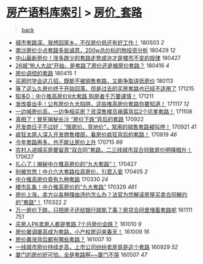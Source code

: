 [房产语料库索引](../../README.md)  > [房价_套路](房价_套路.md)
====
> [back](../README.md)

- [城市套路深，我想回家乡，不仅房价低还有好工作！](http://jkwz.applinzi.com/ittc/7098849367706567691.html#%E5%9F%8E%E5%B8%82%E5%A5%97%E8%B7%AF%E6%B7%B1%EF%BC%8C%E6%88%91%E6%83%B3%E5%9B%9E%E5%AE%B6%E4%B9%A1%EF%BC%8C%E4%B8%8D%E4%BB%85%E6%88%BF%E4%BB%B7%E4%BD%8E%E8%BF%98%E6%9C%89%E5%A5%BD%E5%B7%A5%E4%BD%9C%EF%BC%81) 180503 *2* 
- [南沙房价少点套路多些诚意，200w总价标的物投资分析](http://jkwz.applinzi.com/ittc/7096358304467125254.html#%E5%8D%97%E6%B2%99%E6%88%BF%E4%BB%B7%E5%B0%91%E7%82%B9%E5%A5%97%E8%B7%AF%E5%A4%9A%E4%BA%9B%E8%AF%9A%E6%84%8F%EF%BC%8C200w%E6%80%BB%E4%BB%B7%E6%A0%87%E7%9A%84%E7%89%A9%E6%8A%95%E8%B5%84%E5%88%86%E6%9E%90) 180429 *12* 
- [中山最新房价！涨多跌少的套路走势或许才是楼市不变的规律](http://jkwz.applinzi.com/ittc/7096585903873197063.html#%E4%B8%AD%E5%B1%B1%E6%9C%80%E6%96%B0%E6%88%BF%E4%BB%B7%EF%BC%81%E6%B6%A8%E5%A4%9A%E8%B7%8C%E5%B0%91%E7%9A%84%E5%A5%97%E8%B7%AF%E8%B5%B0%E5%8A%BF%E6%88%96%E8%AE%B8%E6%89%8D%E6%98%AF%E6%A5%BC%E5%B8%82%E4%B8%8D%E5%8F%98%E7%9A%84%E8%A7%84%E5%BE%8B) 180427  
- [26城“抢人大战”开始，是套路了房价还是被房价套路？](http://jkwz.applinzi.com/ittc/7092519098342966279.html#26%E5%9F%8E%E2%80%9C%E6%8A%A2%E4%BA%BA%E5%A4%A7%E6%88%98%E2%80%9D%E5%BC%80%E5%A7%8B%EF%BC%8C%E6%98%AF%E5%A5%97%E8%B7%AF%E4%BA%86%E6%88%BF%E4%BB%B7%E8%BF%98%E6%98%AF%E8%A2%AB%E6%88%BF%E4%BB%B7%E5%A5%97%E8%B7%AF%EF%BC%9F) 180416 *4* 
- [房价调控的套路](http://jkwz.applinzi.com/ittc/7092349742757708817.html#%E6%88%BF%E4%BB%B7%E8%B0%83%E6%8E%A7%E7%9A%84%E5%A5%97%E8%B7%AF) 180415 *1* 
- [买房时学会这几招，既能不被销售套路，又能争取讲低房价](http://jkwz.applinzi.com/ittc/7058108756737393680.html#%E4%B9%B0%E6%88%BF%E6%97%B6%E5%AD%A6%E4%BC%9A%E8%BF%99%E5%87%A0%E6%8B%9B%EF%BC%8C%E6%97%A2%E8%83%BD%E4%B8%8D%E8%A2%AB%E9%94%80%E5%94%AE%E5%A5%97%E8%B7%AF%EF%BC%8C%E5%8F%88%E8%83%BD%E4%BA%89%E5%8F%96%E8%AE%B2%E4%BD%8E%E6%88%BF%E4%BB%B7) 180113  
- [等了这么久房价终于开始回落，但是过去的买房套路也已经不适用了](http://jkwz.applinzi.com/ittc/7047326022662358032.html#%E7%AD%89%E4%BA%86%E8%BF%99%E4%B9%88%E4%B9%85%E6%88%BF%E4%BB%B7%E7%BB%88%E4%BA%8E%E5%BC%80%E5%A7%8B%E5%9B%9E%E8%90%BD%EF%BC%8C%E4%BD%86%E6%98%AF%E8%BF%87%E5%8E%BB%E7%9A%84%E4%B9%B0%E6%88%BF%E5%A5%97%E8%B7%AF%E4%B9%9F%E5%B7%B2%E7%BB%8F%E4%B8%8D%E9%80%82%E7%94%A8%E4%BA%86) 171215  
- [知多D｜中介推高房价9大套路 购房者千万要谨慎！](http://jkwz.applinzi.com/ittc/7045781084682322960.html#%E7%9F%A5%E5%A4%9AD%EF%BD%9C%E4%B8%AD%E4%BB%8B%E6%8E%A8%E9%AB%98%E6%88%BF%E4%BB%B79%E5%A4%A7%E5%A5%97%E8%B7%AF+%E8%B4%AD%E6%88%BF%E8%80%85%E5%8D%83%E4%B8%87%E8%A6%81%E8%B0%A8%E6%85%8E%EF%BC%81) 171211  
- [发改委出手！公布房价九大陷阱，这些推高房价套路你要知道！](http://jkwz.applinzi.com/ittc/7036914728788558865.html#%E5%8F%91%E6%94%B9%E5%A7%94%E5%87%BA%E6%89%8B%EF%BC%81%E5%85%AC%E5%B8%83%E6%88%BF%E4%BB%B7%E4%B9%9D%E5%A4%A7%E9%99%B7%E9%98%B1%EF%BC%8C%E8%BF%99%E4%BA%9B%E6%8E%A8%E9%AB%98%E6%88%BF%E4%BB%B7%E5%A5%97%E8%B7%AF%E4%BD%A0%E8%A6%81%E7%9F%A5%E9%81%93%EF%BC%81) 171117 *12* 
- [一边喊房价高，一边争相买房？资深售楼员揭露背后2个坑爹套路！](http://jkwz.applinzi.com/ittc/7033519335170114577.html#%E4%B8%80%E8%BE%B9%E5%96%8A%E6%88%BF%E4%BB%B7%E9%AB%98%EF%BC%8C%E4%B8%80%E8%BE%B9%E4%BA%89%E7%9B%B8%E4%B9%B0%E6%88%BF%EF%BC%9F%E8%B5%84%E6%B7%B1%E5%94%AE%E6%A5%BC%E5%91%98%E6%8F%AD%E9%9C%B2%E8%83%8C%E5%90%8E2%E4%B8%AA%E5%9D%91%E7%88%B9%E5%A5%97%E8%B7%AF%EF%BC%81) 171108  
- [真相了！冒死揭秘长沙 “房价下跌”背后的套路](http://jkwz.applinzi.com/ittc/7016182563159409680.html#%E7%9C%9F%E7%9B%B8%E4%BA%86%EF%BC%81%E5%86%92%E6%AD%BB%E6%8F%AD%E7%A7%98%E9%95%BF%E6%B2%99+%E2%80%9C%E6%88%BF%E4%BB%B7%E4%B8%8B%E8%B7%8C%E2%80%9D%E8%83%8C%E5%90%8E%E7%9A%84%E5%A5%97%E8%B7%AF) 170922  
- [开发商日子不过好：“限房价、竞地价”，常用的销售套路被叫停！](http://jkwz.applinzi.com/ittc/7015785199055668241.html#%E5%BC%80%E5%8F%91%E5%95%86%E6%97%A5%E5%AD%90%E4%B8%8D%E8%BF%87%E5%A5%BD%EF%BC%9A%E2%80%9C%E9%99%90%E6%88%BF%E4%BB%B7%E3%80%81%E7%AB%9E%E5%9C%B0%E4%BB%B7%E2%80%9D%EF%BC%8C%E5%B8%B8%E7%94%A8%E7%9A%84%E9%94%80%E5%94%AE%E5%A5%97%E8%B7%AF%E8%A2%AB%E5%8F%AB%E5%81%9C%EF%BC%81) 170921 *41* 
- [疯狂太原人深入开发商售楼部，看房价疯狂背后的套路！](http://jkwz.applinzi.com/ittc/7003555623105725456.html#%E7%96%AF%E7%8B%82%E5%A4%AA%E5%8E%9F%E4%BA%BA%E6%B7%B1%E5%85%A5%E5%BC%80%E5%8F%91%E5%95%86%E5%94%AE%E6%A5%BC%E9%83%A8%EF%BC%8C%E7%9C%8B%E6%88%BF%E4%BB%B7%E7%96%AF%E7%8B%82%E8%83%8C%E5%90%8E%E7%9A%84%E5%A5%97%E8%B7%AF%EF%BC%81) 170819 *46* 
- [今年套路再多，也不能让房价上升](http://jkwz.applinzi.com/ittc/6990674170256819217.html#%E4%BB%8A%E5%B9%B4%E5%A5%97%E8%B7%AF%E5%86%8D%E5%A4%9A%EF%BC%8C%E4%B9%9F%E4%B8%8D%E8%83%BD%E8%AE%A9%E6%88%BF%E4%BB%B7%E4%B8%8A%E5%8D%87) 170715 *99* 
- [农村人进城买房要留意“双合同”套路，二三线城市双合同致房价明降暗升！](http://jkwz.applinzi.com/ittc/6983820506414187524.html#%E5%86%9C%E6%9D%91%E4%BA%BA%E8%BF%9B%E5%9F%8E%E4%B9%B0%E6%88%BF%E8%A6%81%E7%95%99%E6%84%8F%E2%80%9C%E5%8F%8C%E5%90%88%E5%90%8C%E2%80%9D%E5%A5%97%E8%B7%AF%EF%BC%8C%E4%BA%8C%E4%B8%89%E7%BA%BF%E5%9F%8E%E5%B8%82%E5%8F%8C%E5%90%88%E5%90%8C%E8%87%B4%E6%88%BF%E4%BB%B7%E6%98%8E%E9%99%8D%E6%9A%97%E5%8D%87%EF%BC%81) 170627  
- [扎心了！揭秘中介推高房价的“九大套路”！](http://jkwz.applinzi.com/ittc/6961263576483365892.html#%E6%89%8E%E5%BF%83%E4%BA%86%EF%BC%81%E6%8F%AD%E7%A7%98%E4%B8%AD%E4%BB%8B%E6%8E%A8%E9%AB%98%E6%88%BF%E4%BB%B7%E7%9A%84%E2%80%9C%E4%B9%9D%E5%A4%A7%E5%A5%97%E8%B7%AF%E2%80%9D%EF%BC%81) 170427  
- [别被忽悠！中介六大套路拉高房价，引君入瓮](http://jkwz.applinzi.com/ittc/6952989905360782340.html#%E5%88%AB%E8%A2%AB%E5%BF%BD%E6%82%A0%EF%BC%81%E4%B8%AD%E4%BB%8B%E5%85%AD%E5%A4%A7%E5%A5%97%E8%B7%AF%E6%8B%89%E9%AB%98%E6%88%BF%E4%BB%B7%EF%BC%8C%E5%BC%95%E5%90%9B%E5%85%A5%E7%93%AE) 170405 *2* 
- [中介推高房价竟有九种套路](http://jkwz.applinzi.com/ittc/6950876242659247109.html#%E4%B8%AD%E4%BB%8B%E6%8E%A8%E9%AB%98%E6%88%BF%E4%BB%B7%E7%AB%9F%E6%9C%89%E4%B9%9D%E7%A7%8D%E5%A5%97%E8%B7%AF) 170330 *24* 
- [楼市乱象！中介推高房价的“九大套路”](http://jkwz.applinzi.com/ittc/6950436371914294276.html#%E6%A5%BC%E5%B8%82%E4%B9%B1%E8%B1%A1%EF%BC%81%E4%B8%AD%E4%BB%8B%E6%8E%A8%E9%AB%98%E6%88%BF%E4%BB%B7%E7%9A%84%E2%80%9C%E4%B9%9D%E5%A4%A7%E5%A5%97%E8%B7%AF%E2%80%9D) 170329 *461* 
- [房价上涨，卖方以各种理由违约怎么办？法官为您解读房屋买卖合同解约的“套路”！](http://jkwz.applinzi.com/ittc/6947816933046092804.html#%E6%88%BF%E4%BB%B7%E4%B8%8A%E6%B6%A8%EF%BC%8C%E5%8D%96%E6%96%B9%E4%BB%A5%E5%90%84%E7%A7%8D%E7%90%86%E7%94%B1%E8%BF%9D%E7%BA%A6%E6%80%8E%E4%B9%88%E5%8A%9E%EF%BC%9F%E6%B3%95%E5%AE%98%E4%B8%BA%E6%82%A8%E8%A7%A3%E8%AF%BB%E6%88%BF%E5%B1%8B%E4%B9%B0%E5%8D%96%E5%90%88%E5%90%8C%E8%A7%A3%E7%BA%A6%E7%9A%84%E2%80%9C%E5%A5%97%E8%B7%AF%E2%80%9D%EF%BC%81) 170322 *2* 
- [万一房价下跌，只把房子还给银行就能了事？房贷合同里埋着套路呢](http://jkwz.applinzi.com/ittc/6899356333773423621.html#%E4%B8%87%E4%B8%80%E6%88%BF%E4%BB%B7%E4%B8%8B%E8%B7%8C%EF%BC%8C%E5%8F%AA%E6%8A%8A%E6%88%BF%E5%AD%90%E8%BF%98%E7%BB%99%E9%93%B6%E8%A1%8C%E5%B0%B1%E8%83%BD%E4%BA%86%E4%BA%8B%EF%BC%9F%E6%88%BF%E8%B4%B7%E5%90%88%E5%90%8C%E9%87%8C%E5%9F%8B%E7%9D%80%E5%A5%97%E8%B7%AF%E5%91%A2) 161111 *751* 
- [买房人PK卖房人都是套路 7个月房价会跌？](http://jkwz.applinzi.com/ittc/6887443633971659781.html#%E4%B9%B0%E6%88%BF%E4%BA%BAPK%E5%8D%96%E6%88%BF%E4%BA%BA%E9%83%BD%E6%98%AF%E5%A5%97%E8%B7%AF+7%E4%B8%AA%E6%9C%88%E6%88%BF%E4%BB%B7%E4%BC%9A%E8%B7%8C%EF%BC%9F) 161010 *9* 
- [房价屡调屡高成为套路，小产权房迎来春天！](http://jkwz.applinzi.com/ittc/6887027671401235461.html#%E6%88%BF%E4%BB%B7%E5%B1%A1%E8%B0%83%E5%B1%A1%E9%AB%98%E6%88%90%E4%B8%BA%E5%A5%97%E8%B7%AF%EF%BC%8C%E5%B0%8F%E4%BA%A7%E6%9D%83%E6%88%BF%E8%BF%8E%E6%9D%A5%E6%98%A5%E5%A4%A9%EF%BC%81) 161009 *16* 
- [房价暴涨背后都有哪些套路？](http://jkwz.applinzi.com/ittc/6886258326110733316.html#%E6%88%BF%E4%BB%B7%E6%9A%B4%E6%B6%A8%E8%83%8C%E5%90%8E%E9%83%BD%E6%9C%89%E5%93%AA%E4%BA%9B%E5%A5%97%E8%B7%AF%EF%BC%9F) 161007 *10* 
- [一线城市房价持续走高，上市公司纷纷卖房竟是这个套路](http://jkwz.applinzi.com/ittc/6883379220532691972.html#%E4%B8%80%E7%BA%BF%E5%9F%8E%E5%B8%82%E6%88%BF%E4%BB%B7%E6%8C%81%E7%BB%AD%E8%B5%B0%E9%AB%98%EF%BC%8C%E4%B8%8A%E5%B8%82%E5%85%AC%E5%8F%B8%E7%BA%B7%E7%BA%B7%E5%8D%96%E6%88%BF%E7%AB%9F%E6%98%AF%E8%BF%99%E4%B8%AA%E5%A5%97%E8%B7%AF) 160929 *52* 
- [厦门的房价好可怕，全是套路啊~~厦门不哭](http://jkwz.applinzi.com/ittc/6829614942076273669.html#%E5%8E%A6%E9%97%A8%E7%9A%84%E6%88%BF%E4%BB%B7%E5%A5%BD%E5%8F%AF%E6%80%95%EF%BC%8C%E5%85%A8%E6%98%AF%E5%A5%97%E8%B7%AF%E5%95%8A%7E%7E%E5%8E%A6%E9%97%A8%E4%B8%8D%E5%93%AD) 160507 *47* 
